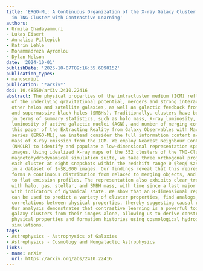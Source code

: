 ```yaml
---
title: 'ERGO-ML: A Continuous Organization of the X-ray Galaxy Cluster Population
  in TNG-Cluster with Contrastive Learning'
authors:
- Urmila Chadayammuri
- Lukas Eisert
- Annalisa Pillepich
- Katrin Lehle
- Mohammadreza Ayromlou
- Dylan Nelson
date: '2024-10-01'
publishDate: '2025-10-07T09:16:35.609015Z'
publication_types:
- manuscript
publication: '*arXiv*'
doi: 10.48550/arXiv.2410.22416
abstract: The physical properties of the intracluster medium (ICM) reflect signatures
  of the underlying gravitational potential, mergers and strong interactions with
  other halos and satellite galaxies, as well as galactic feedback from supernovae
  and supermassive black holes (SMBHs). Traditionally, clusters have been characterized
  in terms of summary statistics, such as halo mass, X-ray luminosity, cool-core state,
  luminosity of active galactic nuclei (AGN), and number of merging components. In
  this paper of the Extracting Reality from Galaxy Observables with Machine Learning
  series (ERGO-ML), we instead consider the full information content available in
  maps of X-ray emission from the ICM. We employ Nearest Neighbour Contrastive Learning
  (NNCLR) to identify and populate a low-dimensional representation space of such
  images. Using idealized X-ray maps of the 352 clusters of the TNG-Cluster cosmological
  magnetohydrodynamical simulation suite, we take three orthogonal projections of
  each cluster at eight snapshots within the redshift range 0 $łeq$ $z$ $<$ 1, resulting
  in a dataset of $∼$8,000 images. Our findings reveal that this representation space
  forms a continuous distribution from relaxed to merging objects, and from centrally-peaked
  to flat emission profiles. The representation also exhibits clear trends with redshift,
  with halo, gas, stellar, and SMBH mass, with time since a last major merger, and
  with indicators of dynamical state. We show that an 8-dimensional representation
  can be used to predict a variety of cluster properties, find analogs, and identify
  correlations between physical properties, thereby suggesting causal relationships.
  Our analysis demonstrates that contrastive learning is a powerful tool for characterizing
  galaxy clusters from their images alone, allowing us to derive constraints on their
  physical properties and formation histories using cosmological hydrodynamical galaxy
  simulations.
tags:
- Astrophysics - Astrophysics of Galaxies
- Astrophysics - Cosmology and Nongalactic Astrophysics
links:
- name: arXiv
  url: https://arxiv.org/abs/2410.22416
---
```

